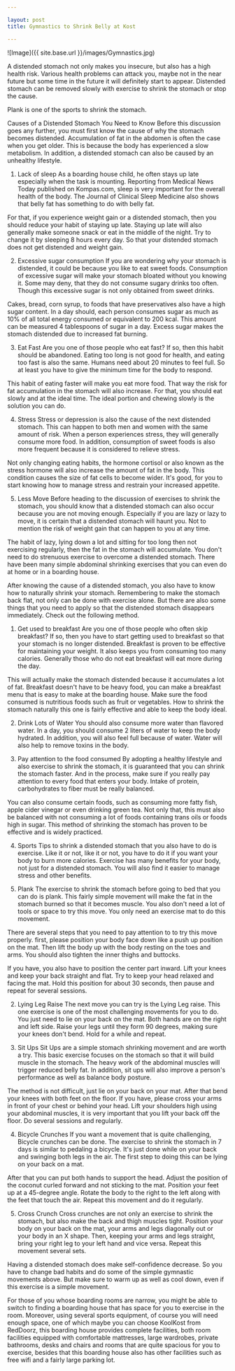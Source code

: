 ```yaml
---

layout: post
title: Gymnastics to Shrink Belly at Kost

---
```



![Image]({{ site.base.url }}/images/Gymnastics.jpg)

A distended stomach not only makes you insecure, but also has a high health risk. Various health problems can attack you, maybe not in the near future but some time in the future it will definitely start to appear. Distended stomach can be removed slowly with exercise to shrink the stomach or stop the cause.

Plank is one of the sports to shrink the stomach.

Causes of a Distended Stomach You Need to Know
Before this discussion goes any further, you must first know the cause of why the stomach becomes distended. Accumulation of fat in the abdomen is often the case when you get older. This is because the body has experienced a slow metabolism. In addition, a distended stomach can also be caused by an unhealthy lifestyle.

1. Lack of sleep
As a boarding house child, he often stays up late especially when the task is mounting. Reporting from Medical News Today published on Kompas.com, sleep is very important for the overall health of the body. The Journal of Clinical Sleep Medicine also shows that belly fat has something to do with belly fat.

For that, if you experience weight gain or a distended stomach, then you should reduce your habit of staying up late. Staying up late will also generally make someone snack or eat in the middle of the night. Try to change it by sleeping 8 hours every day. So that your distended stomach does not get distended and weight gain.

2. Excessive sugar consumption
If you are wondering why your stomach is distended, it could be because you like to eat sweet foods. Consumption of excessive sugar will make your stomach bloated without you knowing it. Some may deny, that they do not consume sugary drinks too often. Though this excessive sugar is not only obtained from sweet drinks.

Cakes, bread, corn syrup, to foods that have preservatives also have a high sugar content. In a day should, each person consumes sugar as much as 10% of all total energy consumed or equivalent to 200 kcal. This amount can be measured 4 tablespoons of sugar in a day. Excess sugar makes the stomach distended due to increased fat burning.

3. Eat Fast
Are you one of those people who eat fast? If so, then this habit should be abandoned. Eating too long is not good for health, and eating too fast is also the same. Humans need about 20 minutes to feel full. So at least you have to give the minimum time for the body to respond.

This habit of eating faster will make you eat more food. That way the risk for fat accumulation in the stomach will also increase. For that, you should eat slowly and at the ideal time. The ideal portion and chewing slowly is the solution you can do.

4. Stress
Stress or depression is also the cause of the next distended stomach. This can happen to both men and women with the same amount of risk. When a person experiences stress, they will generally consume more food. In addition, consumption of sweet foods is also more frequent because it is considered to relieve stress.

Not only changing eating habits, the hormone cortisol or also known as the stress hormone will also increase the amount of fat in the body. This condition causes the size of fat cells to become wider. It's good, for you to start knowing how to manage stress and restrain your increased appetite.

5. Less Move
Before heading to the discussion of exercises to shrink the stomach, you should know that a distended stomach can also occur because you are not moving enough. Especially if you are lazy or lazy to move, it is certain that a distended stomach will haunt you. Not to mention the risk of weight gain that can happen to you at any time.

The habit of lazy, lying down a lot and sitting for too long then not exercising regularly, then the fat in the stomach will accumulate. You don't need to do strenuous exercise to overcome a distended stomach. There have been many simple abdominal shrinking exercises that you can even do at home or in a boarding house.

After knowing the cause of a distended stomach, you also have to know how to naturally shrink your stomach. Remembering to make the stomach back flat, not only can be done with exercise alone. But there are also some things that you need to apply so that the distended stomach disappears immediately. Check out the following method.

1. Get used to breakfast
Are you one of those people who often skip breakfast? If so, then you have to start getting used to breakfast so that your stomach is no longer distended. Breakfast is proven to be effective for maintaining your weight. It also keeps you from consuming too many calories. Generally those who do not eat breakfast will eat more during the day.

This will actually make the stomach distended because it accumulates a lot of fat. Breakfast doesn't have to be heavy food, you can make a breakfast menu that is easy to make at the boarding house. Make sure the food consumed is nutritious foods such as fruit or vegetables. How to shrink the stomach naturally this one is fairly effective and able to keep the body ideal.

2. Drink Lots of Water
You should also consume more water than flavored water. In a day, you should consume 2 liters of water to keep the body hydrated. In addition, you will also feel full because of water. Water will also help to remove toxins in the body.

3. Pay attention to the food consumed
By adopting a healthy lifestyle and also exercise to shrink the stomach, it is guaranteed that you can shrink the stomach faster. And in the process, make sure if you really pay attention to every food that enters your body. Intake of protein, carbohydrates to fiber must be really balanced.

You can also consume certain foods, such as consuming more fatty fish, apple cider vinegar or even drinking green tea. Not only that, this must also be balanced with not consuming a lot of foods containing trans oils or foods high in sugar. This method of shrinking the stomach has proven to be effective and is widely practiced.

4. Sports
Tips to shrink a distended stomach that you also have to do is exercise. Like it or not, like it or not, you have to do it if you want your body to burn more calories. Exercise has many benefits for your body, not just for a distended stomach. You will also find it easier to manage stress and other benefits.

1. Plank
The exercise to shrink the stomach before going to bed that you can do is plank. This fairly simple movement will make the fat in the stomach burned so that it becomes muscle. You also don't need a lot of tools or space to try this move. You only need an exercise mat to do this movement.

There are several steps that you need to pay attention to to try this move properly. first, please position your body face down like a push up position on the mat. Then lift the body up with the body resting on the toes and arms. You should also tighten the inner thighs and buttocks.

If you have, you also have to position the center part inward. Lift your knees and keep your back straight and flat. Try to keep your head relaxed and facing the mat. Hold this position for about 30 seconds, then pause and repeat for several sessions.

2. Lying Leg Raise
The next move you can try is the Lying Leg raise. This one exercise is one of the most challenging movements for you to do. You just need to lie on your back on the mat. Both hands are on the right and left side. Raise your legs until they form 90 degrees, making sure your knees don't bend. Hold for a while and repeat.

3. Sit Ups
Sit Ups are a simple stomach shrinking movement and are worth a try. This basic exercise focuses on the stomach so that it will build muscle in the stomach. The heavy work of the abdominal muscles will trigger reduced belly fat. In addition, sit ups will also improve a person's performance as well as balance body posture.

The method is not difficult, just lie on your back on your mat. After that bend your knees with both feet on the floor. If you have, please cross your arms in front of your chest or behind your head. Lift your shoulders high using your abdominal muscles, it is very important that you lift your back off the floor. Do several sessions and regularly.

4. Bicycle Crunches
If you want a movement that is quite challenging, Bicycle crunches can be done. The exercise to shrink the stomach in 7 days is similar to pedaling a bicycle. It's just done while on your back and swinging both legs in the air. The first step to doing this can be lying on your back on a mat.

After that you can put both hands to support the head. Adjust the position of the coconut curled forward and not sticking to the mat. Position your feet up at a 45-degree angle. Rotate the body to the right to the left along with the feet that touch the air. Repeat this movement and do it regularly.

5. Cross Crunch
Cross crunches are not only an exercise to shrink the stomach, but also make the back and thigh muscles tight. Position your body on your back on the mat, your arms and legs diagonally out or your body in an X shape. Then, keeping your arms and legs straight, bring your right leg to your left hand and vice versa. Repeat this movement several sets.

Having a distended stomach does make self-confidence decrease. So you have to change bad habits and do some of the simple gymnastic movements above. But make sure to warm up as well as cool down, even if this exercise is a simple movement.

For those of you whose boarding rooms are narrow, you might be able to switch to finding a boarding house that has space for you to exercise in the room. Moreover, using several sports equipment, of course you will need enough space, one of which maybe you can choose KoolKost from RedDoorz, this boarding house provides complete facilities, both room facilities equipped with comfortable mattresses, large wardrobes, private bathrooms, desks and chairs and rooms that are quite spacious for you to exercise, besides that this boarding house also has other facilities such as free wifi and a fairly large parking lot.